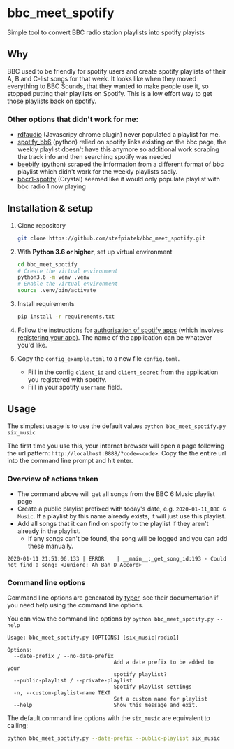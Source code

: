 # bbc_meet_spotify
Simple tool to convert BBC radio station playlists into spotify playists

## Why

BBC used to be friendly for spotify users and create spotify playlists of their A, B and C-list songs for that week.
It looks like when they moved everything to BBC Sounds, that they wanted to make people use it, so stopped putting
their playlists on Spotify. This is a low effort way to get those playlists back on spotify.

### Other options that didn't work for me:

- [rdfaudio](https://github.com/hubgit/rdfaudio)  (Javascripy chrome plugin) never populated a playlist for me.
- [spotify_bb6](https://github.com/louridas/spotify_bbc6/blob/master/spotify_bbc6.py) (python) relied on spotify 
  links existing on the bbc page, the weekly playlist doesn't have this anymore so additional work 
  scraping the track info and then searching spotify was needed
- [beebify](https://github.com/adamobeng/beebify) (python) scraped the information from a different format
  of bbc playlist which didn't work for the weekly playlists sadly.
- [bbcr1-spotify](https://github.com/denysvitali/bbcr1-spotify) (Crystal) seemed like it would only populate playlist 
  with bbc radio 1 now playing
  
## Installation & setup

1. Clone repository 

    ```bash
    git clone https://github.com/stefpiatek/bbc_meet_spotify.git
    ```

2. With **Python 3.6 or higher**, set up virtual environment
    
    ```bash
    cd bbc_meet_spotify
    # Create the virtual environment
    python3.6 -m venv .venv 
    # Enable the virtual environment
    source .venv/bin/activate
    ```

3. Install requirements

    ```bash
    pip install -r requirements.txt
    ```

4. Follow the instructions for [authorisation of spotify apps](https://spotipy.readthedocs.io/en/latest/#authorized-requests)
   (which involves [registering your app](https://developer.spotify.com/dashboard/)). 
   The name of the application can be whatever you'd like. 

5. Copy the `config_example.toml` to a new file `config.toml`.
   - Fill in the config `client_id` and `client_secret` from the application you registered with spotify.
   - Fill in your spotify `username` field.


## Usage

The simplest usage is to use the default values `python bbc_meet_spotify.py six_music`

The first time you use this, your internet browser will open a page following the url pattern: 
`http://localhost:8888/?code=<code>`. Copy the the entire url into the command line prompt and hit enter.

### Overview of actions taken

- The command above will get all songs from the BBC 6 Music playlist page
- Create a public playlist prefixed with today's date, e.g. `2020-01-11_BBC 6 Music`.
  If a playlist by this name already exists, it will just use this playlist.
- Add all songs that it can find on spotify to the playlist if they aren't already in the playlist.
    - If any songs can't be found, the song will be logged and you can add these manually.

`2020-01-11 21:51:06.133 | ERROR    | __main__:_get_song_id:193 - Could not find a song: <Juniore: Ah Bah D Accord>`

    

### Command line options

Command line options are generated by [typer](https://typer.tiangolo.com/), 
see their documentation if you need help using the command line options.  


You can view the command line options by `python bbc_meet_spotify.py --help`

```text
Usage: bbc_meet_spotify.py [OPTIONS] [six_music|radio1]

Options:
  --date-prefix / --no-date-prefix
                                  Add a date prefix to be added to your
                                  spotify playlist?
  --public-playlist / --private-playlist
                                  Spotify playlist settings
  -n, --custom-playlist-name TEXT
                                  Set a custom name for playlist
  --help                          Show this message and exit.
```

The default command line options with the `six_music` are equivalent to calling: 

```bash
python bbc_meet_spotify.py --date-prefix --public-playlist six_music
```

